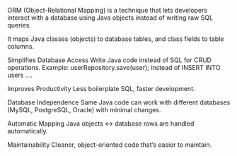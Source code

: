 ORM (Object-Relational Mapping) is a technique that lets developers interact with a database using Java objects instead of writing raw SQL queries.

It maps Java classes (objects) to database tables, and class fields to table columns.

Simplifies Database Access
Write Java code instead of SQL for CRUD operations.
Example: userRepository.save(user); instead of INSERT INTO users ....

Improves Productivity
Less boilerplate SQL, faster development.

Database Independence
Same Java code can work with different databases (MySQL, PostgreSQL, Oracle) with minimal changes.

Automatic Mapping
Java objects ↔ database rows are handled automatically.

Maintainability
Cleaner, object-oriented code that’s easier to maintain.
